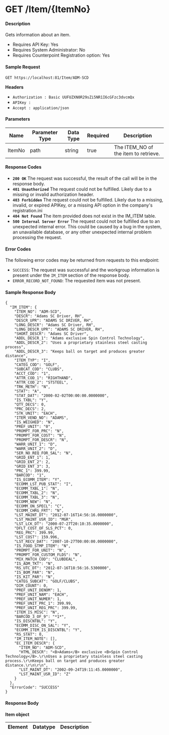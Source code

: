 
# GET /Item/{ItemNo}

#### Description
Gets information about an item.

- Requires API Key: Yes
- Requires System Administrator: No
- Requires Counterpoint Registration option: Yes

#### Sample Request

`GET https://localhost:81/Item/ADM-SCD`

**Headers**
- `Authorization : Basic UUFUZXN0R29sZi5NR1I6cGFzc3dvcmQx`
- `APIKey : `
- `Accept : application/json`

#### Parameters
Name | Parameter Type | Data Type | Required | Description
---- | -------------- | --------- | -------- | -----------
ItemNo | path | string | true | The ITEM_NO of the item to retrieve.

#### Response Codes
- **<code>200 OK</code>** The request was successful, the result of the call will be in the response body.
- **<code>401 Unauthorized</code>** The request could not be fulfilled. Likely due to a missing or invalid authorization header.
- **<code>403 Forbidden</code>** The request could not be fulfilled. Likely due to a missing, invalid, or expired APIKey, or a missing API option in the company's registration.ini 
- **<code>404 Not Found</code>** The item provided does not exist in the IM_ITEM table.
- **<code>500 Internal Server Error</code>** The request could not be fulfilled due to an unexpected internal error. This could be caused by a bug in the system, an unavailable database, or any other unexpected internal problem processing the request.
 
#### Error Codes
The following error codes may be returned from requests to this endpoint:
- `SUCCESS`: The request was successful and the workgroup information is present under the `IM_ITEM` section of the response body.
- `ERROR_RECORD_NOT_FOUND`: The requested item was not present.

#### Sample Response Body

```
{
  "IM_ITEM": {
    "ITEM_NO": "ADM-SCD",
    "DESCR": "Adams SC Driver, RH",
    "DESCR_UPR": "ADAMS SC DRIVER, RH",
    "LONG_DESCR": "Adams SC Driver, RH",
    "LONG_DESCR_UPR": "ADAMS SC DRIVER, RH",
    "SHORT_DESCR": "Adams SC Driver",
    "ADDL_DESCR_1": "Adams exclusive Spin Control Technology",
    "ADDL_DESCR_2": "Uses a proprietary stainless steel casting process",
    "ADDL_DESCR_3": "Keeps ball on target and produces greater distance",
    "ITEM_TYP": "I",
    "CATEG_COD": "GOLF",
    "SUBCAT_COD": "CLUBS",
    "ACCT_COD": "1",
    "ATTR_COD_1": "RIGHTHAND",
    "ATTR_COD_2": "STSTEEL",
    "TRK_METH": "N",
    "STAT": "A",
    "STAT_DAT": "2000-02-02T00:00:00.0000000",
    "IS_TXBL": "Y",
    "QTY_DECS": 0,
    "PRC_DECS": 2,
    "STK_UNIT": "EACH",
    "ITEM_VEND_NO": "ADAMS",
    "IS_WEIGHED": "N",
    "PREF_UNIT": "0",
    "PROMPT_FOR_PRC": "N",
    "PROMPT_FOR_COST": "N",
    "PROMPT_FOR_DESCR": "N",
    "WARR_UNIT_1": "D",
    "WARR_UNIT_2": "D",
    "SER_NO_REQ_FOR_SAL": "N",
    "GRID_ENT_1": 1,
    "GRID_ENT_2": 2,
    "GRID_ENT_3": 3,
    "PRC_1": 399.99,
    "BARCOD": "1",
    "IS_ECOMM_ITEM": "Y",
    "ECOMM_LST_PUB_STAT": "I",
    "ECOMM_TXBL_1": "N",
    "ECOMM_TXBL_2": "N",
    "ECOMM_TXBL_3": "N",
    "ECOMM_NEW": "N",
    "ECOMM_ON_SPECL": "C",
    "ECOMM_CHRG_FRT": "N",
    "LST_MAINT_DT": "2012-07-16T14:56:16.0000000",
    "LST_MAINT_USR_ID": "MGR",
    "LST_LCK_DT": "2000-07-27T20:10:35.0000000",
    "DFLT_COST_OF_SLS_PCT": 0,
    "REG_PRC": 399.99,
    "LST_COST": 159.996,
    "LST_RECV_DAT": "2007-10-27T00:00:00.0000000",
    "IS_FOOD_STMP_ITEM": "N",
    "PROMPT_FOR_UNIT": "N",
    "PROMPT_FOR_CUSTOM_FLDS": "N",
    "MIX_MATCH_COD": "CLUBDEAL",
    "IS_ADM_TKT": "N",
    "RS_UTC_DT": "2012-07-16T18:56:16.5300000",
    "IS_BOM_PAR": "N",
    "IS_KIT_PAR": "N",
    "CATEG_SUBCAT": "GOLF/CLUBS",
    "DIM_COUNT": 0,
    "PREF_UNIT_DENOM": 1,
    "PREF_UNIT_NAM": "EACH",
    "PREF_UNIT_NUMER": 1,
    "PREF_UNIT_PRC_1": 399.99,
    "PREF_UNIT_REG_PRC": 399.99,
    "ITEM_IS_MISC": "N",
    "BARCOD_3_OF_9": "*1*",
    "IS_DISCNTBL": "Y",
    "ECOMM_DISC_ON_SAL": "Y",
    "ECOMM_ITEM_IS_DISCNTBL": "Y",
    "RS_STAT": 0,
    "IM_ITEM_NOTE": [],
    "EC_ITEM_DESCR": {
      "ITEM_NO": "ADM-SCD",
      "HTML_DESCR": "<B>Adams</B> exclusive <B>Spin Control Technology</B>.\r\nUses a proprietary stainless steel casting process.\r\nKeeps ball on target and produces greater distance.\r\n\r\n",
      "LST_MAINT_DT": "2002-09-24T19:11:45.0000000",
      "LST_MAINT_USR_ID": "Z"
    }    
  },
  "ErrorCode": "SUCCESS"
}
```

#### Response Body

**Item object**

Element | Datatype | Description
------- | -------- | -----------



